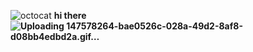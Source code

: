  ![octocat](https://user-images.githubusercontent.com/83594375/200131287-45a4780b-a2fd-44c9-8fd1-eed853340509.png) <b> hi there ![Uploading 147578264-bae0526c-028a-49d2-8af8-d08bb4edbd2a.gif…]()
</b>

<!--
**DhanasekarA-18/DhanasekarA-18** is a ✨ _special_ ✨ repository because its `README.md` (this file) appears on your GitHub profile.

Here are some ideas to get you started:

- 🔭 I’m currently working on ...
- 🌱 I’m currently learning ...
- 👯 I’m looking to collaborate on ...
- 🤔 I’m looking for help with ...
- 💬 Ask me about ...
- 📫 How to reach me: ...
- 😄 Pronouns: ...
- ⚡ Fun fact: ...
-->
